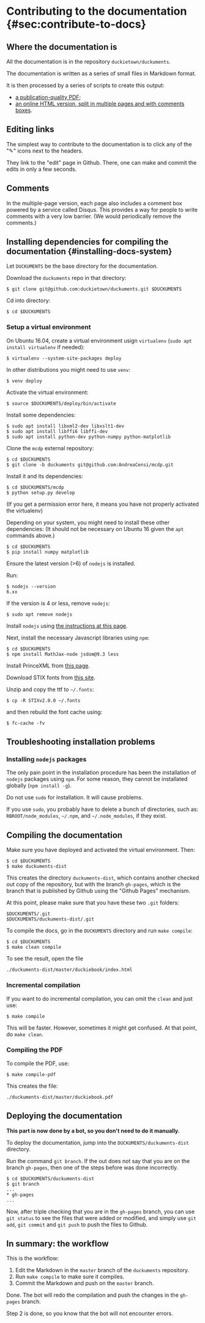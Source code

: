 # Contributing to the documentation {#sec:contribute-to-docs}

## Where the documentation is

All the documentation is in the repository `duckietown/duckuments`.

The documentation is written as a series of small files in Markdown format.

It is then processed by a series of scripts to create this output:

* [a publication-quality PDF][master-pdf];
* [an online HTML version, split in multiple pages and with comments boxes][master-split].

[master-pdf]: https://book.duckietown.org/master/duckiebook.pdf
[master-html]: https://book.duckietown.org/master/duckiebook.html
[master-split]: https://book.duckietown.org/master/duckiebook/index.html
<!-- * [HTML (single-page)][master-html]; -->

## Editing links

The simplest way to contribute to the documentation is to click any of the "✎" icons next to the headers.

They link to the "edit" page in Github. There, one can make and commit the edits in only a few seconds.

## Comments

In the multiple-page version, each page also includes a comment box powered by a service called Disqus. This provides a way for people to write comments with a very low barrier. (We would periodically remove the comments.)

## Installing dependencies for compiling the documentation {#installing-docs-system}

Let `DUCKUMENTS` be the base directory for the documentation.

Download the `duckuments` repo in that directory:

    $ git clone git@github.com:duckietown/duckuments.git $DUCKUMENTS

Cd into directory:

    $ cd $DUCKUMENTS

### Setup a virtual environment

On Ubuntu 16.04, create a virtual environment usign `virtualenv` (`sudo apt install virtualenv` if needed):

    $ virtualenv --system-site-packages deploy

In other distributions you might need to use `venv`:

    $ venv deploy

Activate the virtual environment:

    $ source $DUCKUMENTS/deploy/bin/activate

Install some dependencies:

    $ sudo apt install libxml2-dev libxslt1-dev
    $ sudo apt install libffi6 libffi-dev
    $ sudo apt install python-dev python-numpy python-matplotlib

Clone the `mcdp` external repository:

    $ cd $DUCKUMENTS
    $ git clone -b duckuments git@github.com:AndreaCensi/mcdp.git

Install it and its dependencies:

    $ cd $DUCKUMENTS/mcdp
    $ python setup.py develop

(If you get a permission error here, it means you have not properly activated the virtualenv)

Depending on your system, you might need to install these other dependencies:
(It should not be necessary on Ubuntu 16 given the `apt` commands above.)

    $ cd $DUCKUMENTS
    $ pip install numpy matplotlib

Ensure the latest version (>6) of `nodejs` is installed.

Run:

    $ nodejs --version
    6.xx

If the version is 4 or less, remove `nodejs`:

    $ sudo apt remove nodejs

Install `nodejs` using [the instructions at this page][nodejs].

[nodejs]: https://nodejs.org/en/download/package-manager/#debian-and-ubuntu-based-linux-distributions

<!-- $ sudo apt install node-less -->

Next, install the necessary Javascript libraries using `npm`:

    $ cd $DUCKUMENTS
    $ npm install MathJax-node jsdom@9.3 less

Install PrinceXML from [this page](https://www.princexml.com/download/).

Download STIX fonts from [this site][stix].

[stix]: https://sourceforge.net/projects/stixfonts/files/latest/download

Unzip and copy the ttf to `~/.fonts`:

    $ cp -R STIXv2.0.0 ~/.fonts

and then rebuild the font cache using:

    $ fc-cache -fv


## Troubleshooting installation problems

### Installing `nodejs` packages

The only pain point  in the installation procedure has been the installation of `nodejs` packages using `npm`. For some reason, they cannot be installated globally (`npm install -g`).

Do not use `sudo` for installation. It will cause problems.

If you use `sudo`, you probably have to delete a bunch of directories,
such as: `RBROOT/node_modules`, `~/.npm`, and `~/.node_modules`, if they exist.


## Compiling the documentation

Make sure you have deployed and activated the virtual environment. Then:

    $ cd $DUCKUMENTS
    $ make duckuments-dist

This creates the directory `duckuments-dist`, which contains
another checked out copy of the repository, but with the branch `gh-pages`, which
is the branch that is published by Github using the "Github Pages" mechanism.

At this point, please make sure that you have these two `.git` folders:

    $DUCKUMENTS/.git
    $DUCKUMENTS/duckuments-dist/.git

To compile the docs, go in the `DUCKUMENTS` directory and run `make compile`:

    $ cd $DUCKUMENTS
    $ make clean compile

To see the result, open the file

    ./duckuments-dist/master/duckiebook/index.html

### Incremental compilation

If you want to do incremental compilation, you can omit the `clean` and just
use:

    $ make compile

This will be faster. However, sometimes it might get confused. At that point,
do `make clean`.

### Compiling the PDF

To compile the PDF, use:

    $ make compile-pdf

This creates the file:

    ./duckuments-dist/master/duckiebook.pdf


## Deploying the documentation

**This part is now done by a bot, so you don't need to do it manually.**

To deploy the documentation, jump into the `DUCKUMENTS/duckuments-dist` directory.

Run the command `git branch`. If the out does not say that you are on the branch `gh-pages`,
then one of the steps before was done incorrectly.

    $ cd $DUCKUMENTS/duckuments-dist
    $ git branch
    ...
    * gh-pages
    ...

Now, after triple checking that you are in the `gh-pages` branch, you can
use `git status` to see the files that were added or modified,
and simply use `git add`, `git commit` and `git push` to push the files
to Github.

## In summary: the workflow

This is the workflow:


1. Edit the Markdown in the `master` branch of the `duckuments` repository.
2. Run `make compile` to make sure it compiles.
3. Commit the Markdown and push on the `master` branch.

Done. The bot will redo the compilation and push the changes in the `gh-pages` branch.

Step 2 is done, so you know that the bot will not encounter errors.
